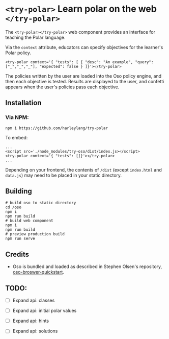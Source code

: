 # `<try-polar>` Learn polar on the web `</try-polar>`

The `<try-polar></try-polar>` web component provides an interface for teaching the Polar language.

Via the `context` attribute, educators can specify objectives for the learner's Polar policy.

```
<try-polar context='{ "tests": [ { "desc": "An example", "query": ["_","_","_"], "expected": false } ]}'></try-polar>
```

The policies written by the user are loaded into the Oso policy engine, and then each objective is tested. Results are displayed to the user, and confetti appears when the user's policies pass each objective. 

## Installation

### Via NPM:

```
npm i https://github.com/harleylang/try-polar
```

To embed:

```
...
<script src='./node_modules/try-oso/dist/index.js></script>
<try-polar context='{ "tests": []}'></try-polar>
...
```

Depending on your frontend, the contents of `/dist` (except `index.html` and `data.js`) may need to be placed in your static directory.

## Building

```
# build oso to static directory
cd /oso
npm i
npm run build
# build web component
npm i
npm run build
# preview production build
npm run serve
```

## Credits

* Oso is bundled and loaded as described in Stephen Olsen's repository, [oso-broswer-quickstart](https://github.com/osohq/oso-browser-quickstart).

## TODO:

* [ ] Expand api: classes
* [ ] Expand api: initial polar values
* [ ] Expand api: hints
* [ ] Expand api: solutions

